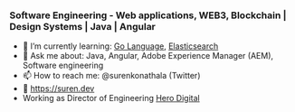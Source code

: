 ### Software Engineering - Web applications, WEB3, Blockchain | Design Systems | Java | Angular

<!--
**ksurendra/ksurendra** is a ✨ _special_ ✨ repository because its `README.md` (this file) appears on your GitHub profile.

Here are some ideas to get you started:

- 🔭 I’m currently working on ...

- 👯 I’m looking to collaborate on ...
- 🤔 I’m looking for help with ...
- 💬 Ask me about ...
- 📫 How to reach me: ...
- 😄 Pronouns: ...
- ⚡ Fun fact: ...
-->

- 🌱  I’m currently learning: [Go Language](https://golang.org/), [Elasticsearch](https://www.elastic.co/elastic-stack)
- 💬  Ask me about: Java, Angular, Adobe Experience Manager (AEM), Software engineering
- 📫  How to reach me: @surenkonathala (Twitter)
- :link:  https://suren.dev
- Working as Director of Engineering [Hero Digital](https://herodigital.com)
